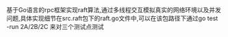 基于Go语言的rpc框架实现raft算法,通过多线程交互模拟真实的网络环境以及并发问题,具体实现细节在src.raft包下的raft.go文件中,可以在该包路径下通过go test -run 2A/2B/2C 来对三个测试点测试
